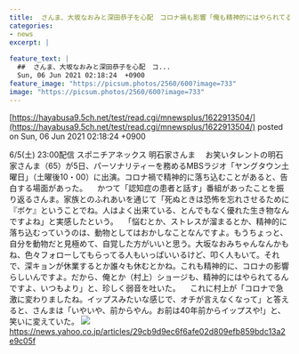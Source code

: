 ```yaml
---
title:  さんま、大坂なおみと深田恭子を心配　コロナ禍も影響「俺も精神的にはやられてるんです」  
categories:
- news
excerpt: |
  
feature_text: |
  ##  さんま、大坂なおみと深田恭子を心配　コ...
  Sun, 06 Jun 2021 02:18:24  +0900
feature_image: "https://picsum.photos/2560/600?image=733"
image: "https://picsum.photos/2560/600?image=733"
---
```


[https://hayabusa9.5ch.net/test/read.cgi/mnewsplus/1622913504/](https://hayabusa9.5ch.net/test/read.cgi/mnewsplus/1622913504/)
posted on Sun, 06 Jun 2021 02:18:24  +0900

<!--more-->

6/5(土) 23:00配信 スポニチアネックス 明石家さんま 　お笑いタレントの明石家さんま（65）が5日、パーソナリティーを務めるMBSラジオ「ヤングタウン土曜日」（土曜後10・00）に出演。コロナ禍で精神的に落ち込むことがあると、告白する場面があった。 　かつて「認知症の患者と話す」番組があったことを振り返るさんま。家族とのふれあいを通じて「死ぬときは恐怖を忘れさせるために『ボケ』ということでね。人はよく出来ている、とんでもなく優れた生き物なんですよね」と実感したという。 　「悩むとか、ストレスが溜まるとか、精神的に落ち込むっていうのは、動物としてはおかしなことなんですよ。もうちょっと、自分を動物だと見極めて、自覚した方がいいと思う。大坂なおみちゃんなんかもね、色々フォローしてもらってる人もいっぱいいるけど、叩く人もいて。それで、深キョンが休業するとか誰々も休むとかね。これも精神的に、コロナの影響らしいんですよ。だから、俺とか（村上）ショージも、精神的にはやられてるんですよ、いつもより」と、珍しく弱音を吐いた。 　これに村上が「コロナで急激に変わりましたね。イップスみたいな感じで、オチが言えなくなって」と答えると、さんまは「いやいや、前からやん。お前は40年前からイップスや!」と、笑いに変えていた。 ![](https://amd-pctr.c.yimg.jp/r/iwiz-amd/20210605-00000277-spnannex-000-2-view.jpg) https://news.yahoo.co.jp/articles/29cb9d9ec6f6afe02d809efb859bdc13a2e9c05f

